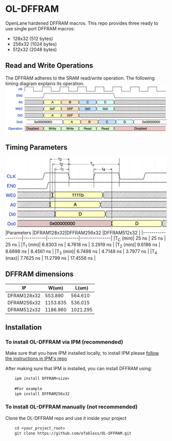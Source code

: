# OL-DFFRAM
OpenLane hardened DFFRAM macros. This repo provides three ready to use single port DFFRAM macros:
- 128x32 (512 bytes)
- 256x32 (1024 bytes)
- 512x32 (2048 bytes)

## Read and Write Operations
The DFFRAM adheres to the SRAM read/write operation. The following timing diagram explains its operation.
![DFFRAM RD/WR](doc/static/rd_wr.png)

## Timing Parameters
![DFFRAM RD/WR](doc/static/timing.png)
|Parameters         |DFRAM128x32|DFFRAM256x32   |DFFRAM512x32   |
|-------------------|-----------|---------------|---------------|
|T<sub>C</sub> (min)| 25 ns     | 25 ns         | 25 ns         |
|T<sub>1</sub> (min)| 6.8303 ns | 4.7618 ns     | 3.2919 ns     |
|T<sub>2</sub> (min)| 9.6186 ns | 8.6898 ns     | 8.4561 ns     |
|T<sub>3</sub> (min)| 6.7498 ns | 4.7148 ns     | 3.7977 ns     |
|T<sub>4</sub> (max)| 7.7625 ns | 11.2799 ns    | 17.4558 ns    |

## DFFRAM dimensions
|IP                 |W(um)      |L(um)          |
|-------------------|-----------|---------------|
|DFRAM128x32        |553.890    |564.610        |
|DFRAM256x32        |1153.835   |536.015        |
|DFRAM512x32        |1186.960   |1021.295       |


## Installation

### To install OL-DFFRAM via IPM (recommended)

Make sure that you have IPM installed locally, to install IPM please [follow the instructions in IPM's repo](https://github.com/efabless/IPM)

After making sure that IPM is installed, you can install DFFRAM using:

```
    ipm install DFFRAM<size>

    #For example
    ipm install DFFRAM256x32
```

### To install OL-DFFRAM manually (not recommended)

Clone the OL-DFFRAM repo and use it inside your project

```
    cd <your_project_root>
    git clone https://github.com/efabless/OL-DFFRAM.git
```

